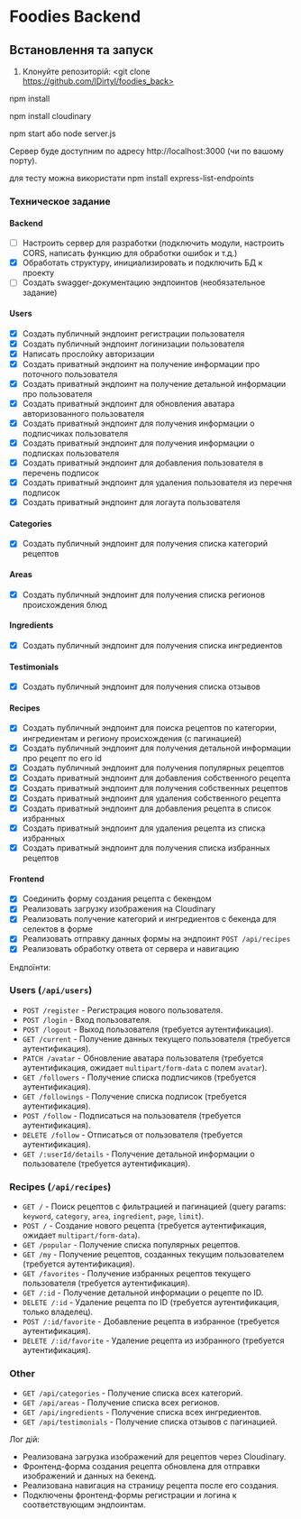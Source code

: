 
# Foodies Backend

## Встановлення та запуск

1. Клонуйте репозиторій:
<git clone https://github.com/lDirtyl/foodies_back> 

npm install

npm install cloudinary

npm start
або
node server.js

Сервер буде доступним по адресу http://localhost:3000 (чи по вашому порту).

для тесту можна використати
npm install express-list-endpoints

### Техническое задание

#### Backend
- [ ] Настроить сервер для разработки (подключить модули, настроить CORS, написать функцию для обработки ошибок и т.д.)
- [x] Обработать структуру, инициализировать и подключить БД к проекту
- [ ] Создать swagger-документацию эндпоинтов (необязательное задание)

#### Users
- [x] Создать публичный эндпоинт регистрации пользователя
- [x] Создать публичный эндпоинт логинизации пользователя
- [x] Написать прослойку авторизации
- [x] Создать приватный эндпоинт на получение информации про поточного пользователя
- [x] Создать приватный эндпоинт на получение детальной информации про пользователя
- [x] Создать приватный эндпоинт для обновления аватара авторизованного пользователя
- [x] Создать приватный эндпоинт для получения информации о подписчиках пользователя
- [x] Создать приватный эндпоинт для получения информации о подписках пользователя
- [x] Создать приватный эндпоинт для добавления пользователя в перечень подписок
- [x] Создать приватный эндпоинт для удаления пользователя из перечня подписок
- [x] Создать приватный эндпоинт для логаута пользователя

#### Categories
- [x] Создать публичный эндпоинт для получения списка категорий рецептов

#### Areas
- [x] Создать публичный эндпоинт для получения списка регионов происхождения блюд

#### Ingredients
- [x] Создать публичный эндпоинт для получения списка ингредиентов

#### Testimonials
- [x] Создать публичный эндпоинт для получения списка отзывов

#### Recipes
- [x] Создать публичный эндпоинт для поиска рецептов по категории, ингредиентам и региону происхождения (с пагинацией)
- [x] Создать публичный эндпоинт для получения детальной информации про рецепт по его id
- [x] Создать публичный эндпоинт для получения популярных рецептов
- [x] Создать приватный эндпоинт для добавления собственного рецепта
- [x] Создать приватный эндпоинт для получения собственных рецептов
- [x] Создать приватный эндпоинт для удаления собственного рецепта
- [x] Создать приватный эндпоинт для добавления рецепта в список избранных
- [x] Создать приватный эндпоинт для удаления рецепта из списка избранных
- [x] Создать приватный эндпоинт для получения списка избранных рецептов

#### Frontend
- [x] Соединить форму создания рецепта с бекендом
- [x] Реализовать загрузку изображения на Cloudinary
- [x] Реализовать получение категорий и ингредиентов с бекенда для селектов в форме
- [x] Реализовать отправку данных формы на эндпоинт `POST /api/recipes`
- [x] Реализовать обработку ответа от сервера и навигацию

Ендпоїнти:

### Users (`/api/users`)
- `POST /register` - Регистрация нового пользователя.
- `POST /login` - Вход пользователя.
- `POST /logout` - Выход пользователя (требуется аутентификация).
- `GET /current` - Получение данных текущего пользователя (требуется аутентификация).
- `PATCH /avatar` - Обновление аватара пользователя (требуется аутентификация, ожидает `multipart/form-data` с полем `avatar`).
- `GET /followers` - Получение списка подписчиков (требуется аутентификация).
- `GET /followings` - Получение списка подписок (требуется аутентификация).
- `POST /follow` - Подписаться на пользователя (требуется аутентификация).
- `DELETE /follow` - Отписаться от пользователя (требуется аутентификация).
- `GET /:userId/details` - Получение детальной информации о пользователе (требуется аутентификация).

### Recipes (`/api/recipes`)
- `GET /` - Поиск рецептов с фильтрацией и пагинацией (query params: `keyword`, `category`, `area`, `ingredient`, `page`, `limit`).
- `POST /` - Создание нового рецепта (требуется аутентификация, ожидает `multipart/form-data`).
- `GET /popular` - Получение списка популярных рецептов.
- `GET /my` - Получение рецептов, созданных текущим пользователем (требуется аутентификация).
- `GET /favorites` - Получение избранных рецептов текущего пользователя (требуется аутентификация).
- `GET /:id` - Получение детальной информации о рецепте по ID.
- `DELETE /:id` - Удаление рецепта по ID (требуется аутентификация, только владелец).
- `POST /:id/favorite` - Добавление рецепта в избранное (требуется аутентификация).
- `DELETE /:id/favorite` - Удаление рецепта из избранного (требуется аутентификация).

### Other
- `GET /api/categories` - Получение списка всех категорий.
- `GET /api/areas` - Получение списка всех регионов.
- `GET /api/ingredients` - Получение списка всех ингредиентов.
- `GET /api/testimonials` - Получение списка отзывов с пагинацией.


Лог дій:
- Реализована загрузка изображений для рецептов через Cloudinary.
- Фронтенд-форма создания рецепта обновлена для отправки изображений и данных на бекенд.
- Реализована навигация на страницу рецепта после его создания.
- Подключены фронтенд-формы регистрации и логина к соответствующим эндпоинтам.

